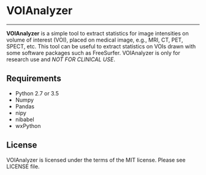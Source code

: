 # VOIAnalyzer

---

**VOIAnalyzer** is a simple tool to extract statistics for image intensities on volume of interest (VOI), placed on medical image, e.g., MRI, CT, PET, SPECT, etc. This tool can be useful to extract statistics on VOIs drawn with some software packages such as FreeSurfer. VOIAnalyzer is only for research use and *NOT FOR CLINICAL USE*.

## Requirements

- Python 2.7 or 3.5
- Numpy
- Pandas
- nipy
- nibabel
- wxPython

## License

VOIAnalyzer is licensed under the terms of the MIT license. Please see LICENSE file.
